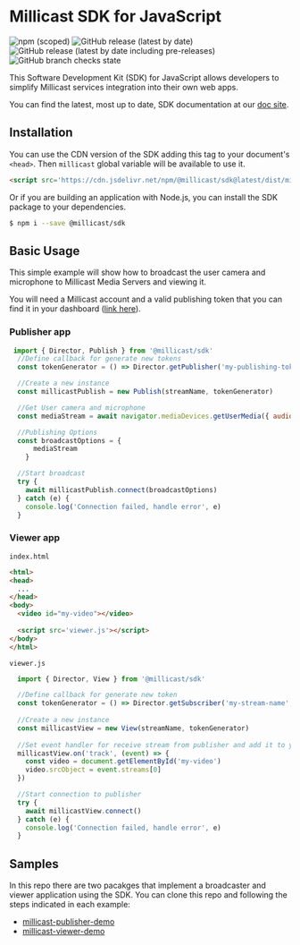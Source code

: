# Millicast SDK for JavaScript
<!-- TODO: Add badges: NPM, build, tests, etc. -->
![npm (scoped)](https://img.shields.io/npm/v/@millicast/sdk)
![GitHub release (latest by date)](https://img.shields.io/github/v/release/millicast/millicast-sdk)
![GitHub release (latest by date including pre-releases)](https://img.shields.io/github/v/release/millicast/millicast-sdk?include_prereleases&label=pre-release)
![GitHub branch checks state](https://img.shields.io/github/checks-status/millicast/millicast-sdk/main)

This Software Development Kit (SDK) for JavaScript allows developers to simplify Millicast services integration into their own web apps.

You can find the latest, most up to date, SDK documentation at our [doc site](https://millicast.github.io/millicast-sdk/).

## Installation
You can use the CDN version of the SDK adding this tag to your document's `<head>`. Then `millicast` global variable will be available to use it.
```html
<script src='https://cdn.jsdelivr.net/npm/@millicast/sdk@latest/dist/millicast.umd.js'></script>
```

Or if you are building an application with Node.js, you can install the SDK package to your dependencies.


```sh
$ npm i --save @millicast/sdk
```

## Basic Usage
This simple example will show how to broadcast the user camera and microphone to Millicast Media Servers and viewing it.

You will need a Millicast account and a valid publishing token that you can find it in your dashboard ([link here](https://dash.millicast.com/#/signin)).


### Publisher app


```javascript
 import { Director, Publish } from '@millicast/sdk'
  //Define callback for generate new tokens
  const tokenGenerator = () => Director.getPublisher('my-publishing-token', 'my-stream-name')

  //Create a new instance
  const millicastPublish = new Publish(streamName, tokenGenerator)

  //Get User camera and microphone
  const mediaStream = await navigator.mediaDevices.getUserMedia({ audio: true, video: true })

  //Publishing Options
  const broadcastOptions = {
      mediaStream
    }

  //Start broadcast
  try {
    await millicastPublish.connect(broadcastOptions)
  } catch (e) {
    console.log('Connection failed, handle error', e)
  }
```


### Viewer app

`index.html`
```html
<html>
<head>
  ...
</head>
<body>
  <video id="my-video"></video>
  
  <script src='viewer.js'></script>
</body>
</html>
```
`viewer.js`
```javascript
  import { Director, View } from '@millicast/sdk'

  //Define callback for generate new token
  const tokenGenerator = () => Director.getSubscriber('my-stream-name', 'my-account-id')
  
  //Create a new instance
  const millicastView = new View(streamName, tokenGenerator)
  
  //Set event handler for receive stream from publisher and add it to your <video> tag
  millicastView.on('track', (event) => {
    const video = document.getElementById('my-video')
    video.srcObject = event.streams[0]
  })

  //Start connection to publisher
  try {
    await millicastView.connect()
  } catch (e) {
    console.log('Connection failed, handle error', e)
  }
```
## Samples
In this repo there are two pacakges that implement a broadcaster and viewer application using the SDK.
You can clone this repo and following the steps indicated in each example:
* [millicast-publisher-demo](https://github.com/millicast/millicast-sdk/tree/main/packages/millicast-publisher-demo#readme)
* [millicast-viewer-demo](https://github.com/millicast/millicast-sdk/tree/main/packages/millicast-viewer-demo#readme)
